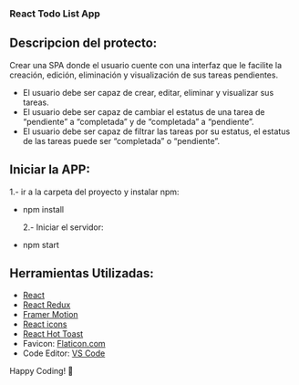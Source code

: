 ### React Todo List App

## Descripcion del protecto:

Crear una SPA donde el usuario cuente con una interfaz que le facilite la creación, edición, eliminación y visualización de sus tareas pendientes.

- El usuario debe ser capaz de crear, editar, eliminar y visualizar sus tareas.
- El usuario debe ser capaz de cambiar el estatus de una tarea de “pendiente” a “completada” y de “completada” a “pendiente”.
- El usuario debe ser capaz de filtrar las tareas por su estatus, el estatus de las tareas puede ser “completada” o “pendiente”.

## Iniciar la APP:

1.- ir a la carpeta del proyecto y instalar npm:

- npm install

  2.- Iniciar el servidor:

- npm start

## Herramientas Utilizadas:

- [React](https://reactjs.org/)
- [React Redux](https://redux.js.org/)
- [Framer Motion](https://framer.com/motion/)
- [React icons](https://react-icons.netlify.com/)
- [React Hot Toast](https://react-hot-toast.com/)
- Favicon: [Flaticon.com](https://www.flaticon.com/)
- Code Editor: [VS Code](https://code.visualstudio.com/)

Happy Coding! 🚀
